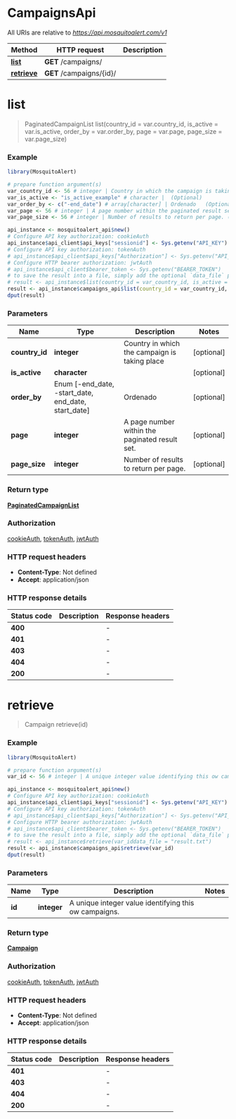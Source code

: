 # CampaignsApi

All URIs are relative to *https://api.mosquitoalert.com/v1*

Method | HTTP request | Description
------------- | ------------- | -------------
[**list**](CampaignsApi.md#list) | **GET** /campaigns/ | 
[**retrieve**](CampaignsApi.md#retrieve) | **GET** /campaigns/{id}/ | 


# **list**
> PaginatedCampaignList list(country_id = var.country_id, is_active = var.is_active, order_by = var.order_by, page = var.page, page_size = var.page_size)



### Example
```R
library(MosquitoAlert)

# prepare function argument(s)
var_country_id <- 56 # integer | Country in which the campaign is taking place (Optional)
var_is_active <- "is_active_example" # character |  (Optional)
var_order_by <- c("-end_date") # array[character] | Ordenado   (Optional)
var_page <- 56 # integer | A page number within the paginated result set. (Optional)
var_page_size <- 56 # integer | Number of results to return per page. (Optional)

api_instance <- mosquitoalert_api$new()
# Configure API key authorization: cookieAuth
api_instance$api_client$api_keys["sessionid"] <- Sys.getenv("API_KEY")
# Configure API key authorization: tokenAuth
# api_instance$api_client$api_keys["Authorization"] <- Sys.getenv("API_KEY")
# Configure HTTP bearer authorization: jwtAuth
# api_instance$api_client$bearer_token <- Sys.getenv("BEARER_TOKEN")
# to save the result into a file, simply add the optional `data_file` parameter, e.g.
# result <- api_instance$list(country_id = var_country_id, is_active = var_is_active, order_by = var_order_by, page = var_page, page_size = var_page_sizedata_file = "result.txt")
result <- api_instance$campaigns_api$list(country_id = var_country_id, is_active = var_is_active, order_by = var_order_by, page = var_page, page_size = var_page_size)
dput(result)
```

### Parameters

Name | Type | Description  | Notes
------------- | ------------- | ------------- | -------------
 **country_id** | **integer**| Country in which the campaign is taking place | [optional] 
 **is_active** | **character**|  | [optional] 
 **order_by** | Enum [-end_date, -start_date, end_date, start_date] | Ordenado   | [optional] 
 **page** | **integer**| A page number within the paginated result set. | [optional] 
 **page_size** | **integer**| Number of results to return per page. | [optional] 

### Return type

[**PaginatedCampaignList**](PaginatedCampaignList.md)

### Authorization

[cookieAuth](../README.md#cookieAuth), [tokenAuth](../README.md#tokenAuth), [jwtAuth](../README.md#jwtAuth)

### HTTP request headers

 - **Content-Type**: Not defined
 - **Accept**: application/json

### HTTP response details
| Status code | Description | Response headers |
|-------------|-------------|------------------|
| **400** |  |  -  |
| **401** |  |  -  |
| **403** |  |  -  |
| **404** |  |  -  |
| **200** |  |  -  |

# **retrieve**
> Campaign retrieve(id)



### Example
```R
library(MosquitoAlert)

# prepare function argument(s)
var_id <- 56 # integer | A unique integer value identifying this ow campaigns.

api_instance <- mosquitoalert_api$new()
# Configure API key authorization: cookieAuth
api_instance$api_client$api_keys["sessionid"] <- Sys.getenv("API_KEY")
# Configure API key authorization: tokenAuth
# api_instance$api_client$api_keys["Authorization"] <- Sys.getenv("API_KEY")
# Configure HTTP bearer authorization: jwtAuth
# api_instance$api_client$bearer_token <- Sys.getenv("BEARER_TOKEN")
# to save the result into a file, simply add the optional `data_file` parameter, e.g.
# result <- api_instance$retrieve(var_iddata_file = "result.txt")
result <- api_instance$campaigns_api$retrieve(var_id)
dput(result)
```

### Parameters

Name | Type | Description  | Notes
------------- | ------------- | ------------- | -------------
 **id** | **integer**| A unique integer value identifying this ow campaigns. | 

### Return type

[**Campaign**](Campaign.md)

### Authorization

[cookieAuth](../README.md#cookieAuth), [tokenAuth](../README.md#tokenAuth), [jwtAuth](../README.md#jwtAuth)

### HTTP request headers

 - **Content-Type**: Not defined
 - **Accept**: application/json

### HTTP response details
| Status code | Description | Response headers |
|-------------|-------------|------------------|
| **401** |  |  -  |
| **403** |  |  -  |
| **404** |  |  -  |
| **200** |  |  -  |

